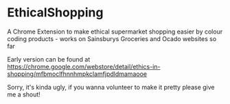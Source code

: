 # EthicalShopping
A Chrome Extension to make ethical supermarket shopping easier by colour coding products - works on Sainsburys Groceries and Ocado websites so far

Early version can be found at https://chrome.google.com/webstore/detail/ethics-in-shopping/mfbmoclfhnnhmpkclamfjpdldmamaooe

Sorry, it's kinda ugly, if you wanna volunteer to make it pretty please give me a shout!
